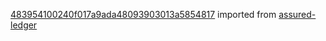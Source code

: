 [483954100240f017a9ada48093903013a5854817](https://github.com/insolar/assured-ledger/commit/483954100240f017a9ada48093903013a5854817) imported from [assured-ledger](https://github.com/insolar/assured-ledger)
